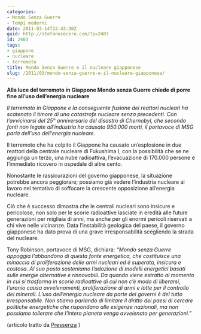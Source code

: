 ```yaml
---
categories:
- Mondo Senza Guerre
- Tempi moderni
date: 2011-03-14T22:43:30Z
guid: http://stefanocecere.com/?p=2403
id: 2403
tags:
- giappone
- nucleare
- terremoto
title: Mondo Senza Guerre e il nucleare giapponese
slug: /2011/03/mondo-senza-guerre-e-il-nucleare-giapponese/
---
```


**Alla luce del terremoto in Giappone Mondo senza Guerre chiede di porre fine all’uso dell’energia nucleare**

_Il terremoto in Giappone e la conseguente fusione dei reattori nucleari ha scatenato il timore di una catastrofe nucleare senza precedenti. Con l’avvicinarsi del 25° anniversario del disastro di Chernobyl, che secondo fonti non legate all’industria ha causato 950.000 morti, il portavoce di MSG parla dell’uso dell’energia nucleare._

Il terremoto che ha colpito il Giappone ha causato un’esplosione in due reattori della centrale nucleare di Fukushima I, con la possibilità che se ne aggiunga un terzo, una nube radioattiva, l’evacuazione di 170.000 persone e l’immediato ricovero in ospedale di altre cento.

Nonostante le rassicurazioni del governo giapponese, la situazione potrebbe ancora peggiorare; possiamo già vedere l’industria nucleare al lavoro nel tentativo di soffocare la crescente opposizione all’energia nucleare.

Ciò che è successo dimostra che le centrali nucleari sono insicure e pericolose, non solo per le scorie radioattive lasciate in eredità alle future generazioni per migliaia di anni, ma anche per gli enormi pericoli riservati a chi vive nelle vicinanze. Data l’instabilità geologica del paese, il governo giapponese ha dato prova di una grave irresponsabilità scegliendo la strada del nucleare.

Tony Robinson, portavoce di MSG, dichiara: _“Mondo senza Guerre appoggia l’abbandono di questa fonte energetica, che costituisce una minaccia di proliferazione delle armi nucleari ed è superata, insicura e costosa. Al suo posto sosteniamo l’adozione di modelli energetici basati sulle energie alternative e rinnovabili. Da quando viene estratto al momento in cui si trasforma in scorie radioattive di cui non c’è modo di liberarsi, l’uranio causa avvelenamenti, proliferazione di armi e lotte per il controllo dei minerali. L’uso dell’energia nucleare da parte dei governi è del tutto irresponsabile. Non stiamo parlando di limitare il diritto dei paesi di cercare politiche energetiche che rispondano alle esigenze nazionali, ma non possiamo tollerare che l’intero pianeta venga avvelenato per generazioni.”_

(articolo tratto da [Pressenza](http://www.pressenza.com/npermalink/world-without-wars-calls-for-a-rapid-end-to-the-use-of-nuclear-energy-in-the-light-of-japanese-earthquake) )